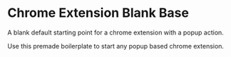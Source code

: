 # Chrome Extension Blank Base

A blank default starting point for a chrome extension with a popup action.

Use this premade boilerplate to start any popup based chrome extension.
